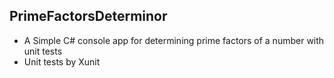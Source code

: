 ## PrimeFactorsDeterminor
- A  Simple C# console app for determining prime factors of a number with unit tests
- Unit tests by Xunit